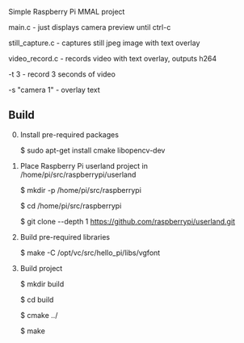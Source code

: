Simple Raspberry Pi MMAL project

main.c - just displays camera preview until ctrl-c

still_capture.c - captures  still jpeg image with text overlay

video_record.c  - records video with text overlay, outputs h264

-t 3 - record 3 seconds of video

-s "camera 1" - overlay text

Build
-----
0. Install pre-required packages
   
    $ sudo apt-get install cmake libopencv-dev


1. Place  Raspberry Pi userland project in /home/pi/src/raspberrypi/userland
    
    $ mkdir -p /home/pi/src/raspberrypi

    $ cd /home/pi/src/raspberrypi
    
    $ git clone --depth 1 https://github.com/raspberrypi/userland.git


2. Build pre-required libraries
    
    $ make -C /opt/vc/src/hello_pi/libs/vgfont
    

3. Build project 

    $ mkdir build
    
    $ cd build
    
    $ cmake ../
    
    $ make 
    
    
